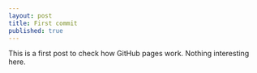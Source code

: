 ```yaml
---
layout: post
title: First commit
published: true
---
```

This is a first post to check how GitHub pages work. Nothing interesting here.

